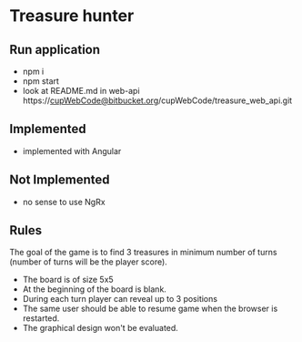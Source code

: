 # Treasure hunter

## Run application
- npm i
- npm start
- look at README.md in web-api
  https://cupWebCode@bitbucket.org/cupWebCode/treasure_web_api.git

## Implemented
- implemented with Angular

## Not Implemented
- no sense to use NgRx

## Rules
The goal of the game is to find 3 treasures in minimum number of turns (number of turns will be the player
score).
- The board is of size 5x5
- At the beginning of the board is blank.
- During each turn player can reveal up to 3 positions
- The same user should be able to resume game when the browser is restarted.
- The graphical design won't be evaluated.

